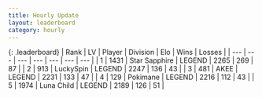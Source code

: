 ```yaml
---
title: Hourly Update
layout: leaderboard
category: hourly
---
```


{: .leaderboard}
| Rank | LV | Player | Division | Elo | Wins | Losses |
| --- | --- | --- | --- | --- | --- | --- |
| <span data-change="0">1</span> | 1431 | <span title="ID: 315148">Star Sapphire</span> | LEGEND | <span data-change="0">2265</span> | <span data-change="0">269</span> | <span data-change="0">87</span> |
| <span data-change="0">2</span> | 913 | <span title="ID: 498412">LuckySpin</span> | LEGEND | <span data-change="0">2247</span> | <span data-change="0">136</span> | <span data-change="0">43</span> |
| <span data-change="0">3</span> | 481 | <span title="ID: 455100">AKEE</span> | LEGEND | <span data-change="4">2231</span> | <span data-change="2">133</span> | <span data-change="1">47</span> |
| <span data-change="0">4</span> | 129 | <span title="ID: 512752">Pokimane</span> | LEGEND | <span data-change="0">2216</span> | <span data-change="0">112</span> | <span data-change="0">43</span> |
| <span data-change="0">5</span> | 1974 | <span title="ID: 164871">Luna Child</span> | LEGEND | <span data-change="-6">2189</span> | <span data-change="3">126</span> | <span data-change="2">51</span> |